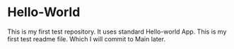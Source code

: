 # Hello-World
This is my first test repository. It uses standard Hello-world App.
This is my first test readme file. Which I will commit to Main later.
